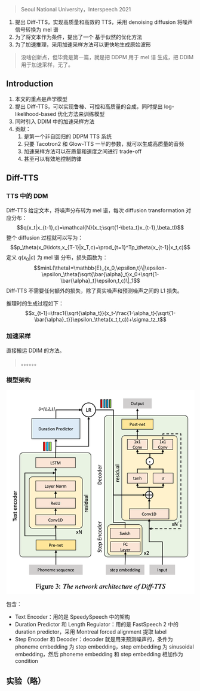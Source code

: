 > Seoul National University，Interspeech 2021

1. 提出 Diff-TTS，实现高质量和高效的 TTS，采用 denoising diffusion 将噪声信号转换为 mel 谱
2. 为了将文本作为条件，提出了一个 基于似然的优化方法
3. 为了加速推理，采用加速采样方法可以更快地生成原始波形

> 没啥创新点，但毕竟是第一篇，就是把 DDPM 用于 mel 谱 生成，把 DDIM 用于加速采样，无了。

## Introduction

1. 本文的重点是声学模型
2. 提出 Diff-TTS，可以实现鲁棒、可控和高质量的合成，同时提出 log-likelihood-based 优化方法来训练模型
3. 同时引入 DDIM 中的加速采样方法
4. 贡献：
	1. 是第一个非自回归的 DDPM TTS 系统
	2. 只要 Tacotron2 和 Glow-TTS 一半的参数，就可以生成高质量的音频
	3. 加速采样方法可以在质量和速度之间进行 trade-off
	4. 甚至可以有效地控制韵律

## Diff-TTS

### TTS 中的 DDM

Diff-TTS 给定文本，将噪声分布转为 mel 谱，每次 diffusion transformation 对应分布：
$$q(x_t|x_{t-1},c)=\mathcal{N}(x_t;\sqrt{1-\beta_t}x_{t-1},\beta_tI)$$
整个 diffusion 过程就可以写为：
$$p_\theta(x_0\ldots,x_{T-1}|x_T,c)=\prod_{t=1}^Tp_\theta(x_{t-1}|x_t,c)$$
定义 $q(x_0|c)$ 为 mel 谱 分布，损失函数为：
$$minL(\theta)=\mathbb{E}_{x_0,\epsilon,t}\|\epsilon-\epsilon_\theta(\sqrt{\bar{\alpha}_t}x_0+\sqrt{1-\bar{\alpha}_t}\epsilon,t,c)\|_1$$
Diff-TTS 不需要任何额外的损失，除了真实噪声和预测噪声之间的 L1 损失。

推理时的生成过程如下：
$$x_{t-1}=\frac1{\sqrt{\alpha_t}}(x_t-\frac{1-\alpha_t}{\sqrt{1-\bar{\alpha}_t}}\epsilon_\theta(x_t,t,c))+\sigma_tz_t$$

### 加速采样

直接搬运 DDIM 的方法。
> 。。。。。。

### 模型架构

![](image/Pasted%20image%2020231002231028.png)

包含：
+ Text Encoder：用的是 SpeedySpeech 中的架构
+ Duration Predictor 和 Length Regulator：用的是 FastSpeech 2 中的 duration predictor，采用  Montreal forced alignment 提取 label
+ Step Encoder 和 Decoder：decoder 就是用来预测噪声的，条件为 phoneme embedding 为 step embedding，step embedding 为 sinusoidal embedding，然后 phoneme embedding 和 step embedding 相加作为 condition

## 实验（略）

